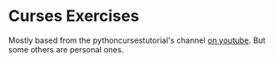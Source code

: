 # Curses Exercises

Mostly based from the pythoncursestutorial's channel [on youtube](https://www.youtube.com/user/pythoncursestutorial). But some others are personal ones.
